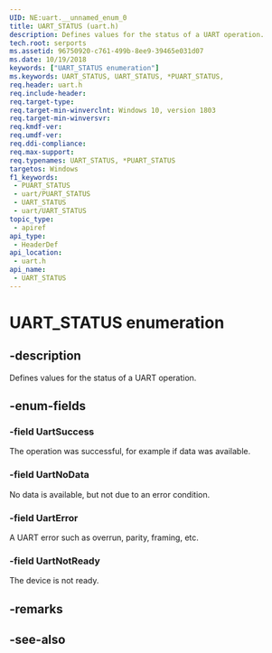 ```yaml
---
UID: NE:uart.__unnamed_enum_0
title: UART_STATUS (uart.h)
description: Defines values for the status of a UART operation.
tech.root: serports
ms.assetid: 96750920-c761-499b-8ee9-39465e031d07
ms.date: 10/19/2018
keywords: ["UART_STATUS enumeration"]
ms.keywords: UART_STATUS, UART_STATUS, *PUART_STATUS,
req.header: uart.h
req.include-header: 
req.target-type: 
req.target-min-winverclnt: Windows 10, version 1803
req.target-min-winversvr: 
req.kmdf-ver: 
req.umdf-ver: 
req.ddi-compliance: 
req.max-support: 
req.typenames: UART_STATUS, *PUART_STATUS
targetos: Windows
f1_keywords:
 - PUART_STATUS
 - uart/PUART_STATUS
 - UART_STATUS
 - uart/UART_STATUS
topic_type:
 - apiref
api_type:
 - HeaderDef
api_location:
 - uart.h
api_name:
 - UART_STATUS
---
```


# UART_STATUS enumeration


## -description

Defines values for the status of a UART operation.

## -enum-fields

### -field UartSuccess

The operation was successful, for example if data was available.

### -field UartNoData

No data is available, but not due to an error condition.

### -field UartError

A UART error such as overrun, parity, framing, etc.

### -field UartNotReady

The device is not ready.

## -remarks

## -see-also

